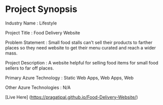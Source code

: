 # Project Synopsis

Industry Name : Lifestyle 

Project Title : Food Delivery Website

Problem Statement : Small food stalls can't sell their products to farther places so they need website to get their menu curated and reach a wider mass.

Project Description : A website helpful for selling food items for small food sellers to far off places.

Primary Azure Technology : Static Web Apps, Web Apps, Web

Other Azure Technologies : N/A

[Live Here] (https://pragatipal.github.io/Food-Delivery-Website/)
